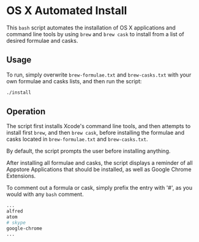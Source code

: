 # OS X Automated Install
This `bash` script automates the installation of OS X applications and command line tools by using `brew` and `brew cask` to install from a list of desired formulae and casks.

## Usage
To run, simply overwrite `brew-formulae.txt` and `brew-casks.txt` with your own formulae and casks lists, and then run the script:

```bash
./install
```

## Operation
The script first installs Xcode's command line tools, and then attempts to install first `brew`, and then `brew cask`, before installing the formulae and casks located in `brew-formulae.txt` and `brew-casks.txt`.

By default, the script prompts the user before installing anything.

After installing all formulae and casks, the script displays a reminder of all Appstore Applications that should be installed, as well as Google Chrome Extensions.

To comment out a formula or cask, simply prefix the entry with '#', as you would with any `bash` comment.

```bash
...
alfred
atom
# skype
google-chrome
...
```
